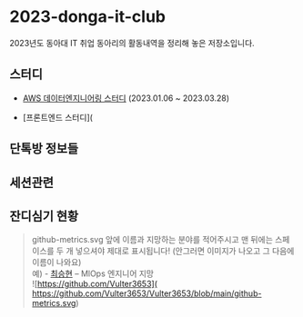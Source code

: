 # 2023-donga-it-club
2023년도 동아대 IT 취업 동아리의 활동내역을 정리해 놓은 저장소입니다.

## 스터디

- [AWS 데이터엔지니어링 스터디](https://github.com/donga-it-club/AWS_DataEngineering_Study) (2023.01.06 ~ 2023.03.28)

- [프론트엔드 스터디](

## 단톡방 정보들

## 세션관련

## 잔디심기 현황

> github-metrics.svg 앞에 이름과 지망하는 분야를 적어주시고 맨 뒤에는 스페이스를 두 개 넣으셔야 제대로 표시됩니다! (안그러면 이미지가 나오고 그 다음에 이름이 나와요)  
> 예) - [최승현](https://github.com/Vulter3653) – MlOps 엔지니어 지망  
![https://github.com/Vulter3653]( https://github.com/Vulter3653/Vulter3653/blob/main/github-metrics.svg)
